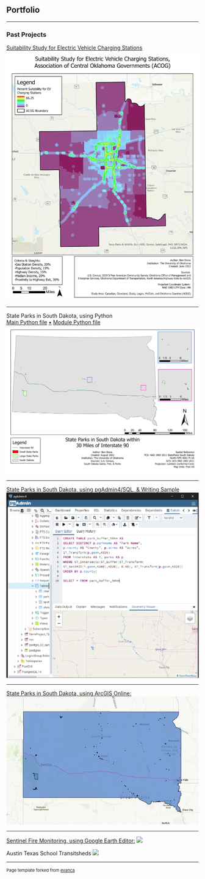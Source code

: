 ## Portfolio

---

### Past Projects

[Suitability Study for Electric Vehicle Charging Stations](/suitability_study.md)
<img src="images/Stone_OU_MCDA_EV_Suitability_Study.jpg?raw=true"/>

---

State Parks in South Dakota, using Python
<br>
[Main Python file](/pdf/BStone_Main.py) [•]() [Module Python file](/pdf/BStone_MyModule.py)
<img src="images/Stone_OU_Python_StateParks_SouthDakota.png?raw=true"/>

---

[State Parks in South Dakota, using pgAdmin4/SQL, & Writing Sample](/pdf/Stone_OU_DataManagement_TermProject_SDParks.pdf)
<img src="images/Stone_OU_DataManagement_TermProject_CodeExample.png?raw=true"/>

---

[State Parks in South Dakota, using ArcGIS Online:](https://arcg.is/H5izW)
[![State Parks in South Dakota, using ArcGIS Online](images/sd_park_map.PNG)](https://arcg.is/H5izW)

---

[Sentinel Fire Monitoring, using Google Earth Editor:](https://benjaminstone.users.earthengine.app/view/sentinel-fire-monitoring-split-map)
<img src="images/sentinel-fire-split-map.png?raw=true"/>

Austin Texas School Transitsheds
<img src="images/Austin_High_School_Transitsheds.jpg?raw=true"/>

---

<p style="font-size:11px">Page template forked from <a href="https://github.com/evanca/quick-portfolio">evanca</a></p>
<!-- Remove above link if you don't want to attibute -->
